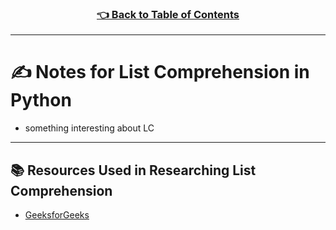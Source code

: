 <h3 align="center"><a href="../table_of_contents.md">👈 Back to Table of Contents</a></h3>

---------------------------------------

# ✍️ Notes for List Comprehension in Python

- something interesting about LC

---------------------------------------

## 📚 Resources Used in Researching List Comprehension
- [GeeksforGeeks](https://www.geeksforgeeks.org/python-list-comprehension-and-slicing/)
